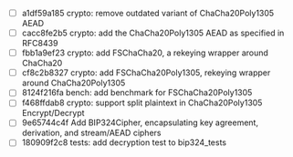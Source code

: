 - [ ] a1df59a185 crypto: remove outdated variant of ChaCha20Poly1305 AEAD
- [ ] cacc8fe2b5 crypto: add the ChaCha20Poly1305 AEAD as specified in RFC8439
- [ ] fbb1a9ef23 crypto: add FSChaCha20, a rekeying wrapper around ChaCha20
- [ ] cf8c2b8327 crypto: add FSChaCha20Poly1305, rekeying wrapper around ChaCha20Poly1305
- [ ] 8124f216fa bench: add benchmark for FSChaCha20Poly1305
- [ ] f468ffdab8 crypto: support split plaintext in ChaCha20Poly1305 Encrypt/Decrypt
- [ ] 9e65744c4f Add BIP324Cipher, encapsulating key agreement, derivation, and stream/AEAD ciphers
- [ ] 180909f2c8 tests: add decryption test to bip324_tests